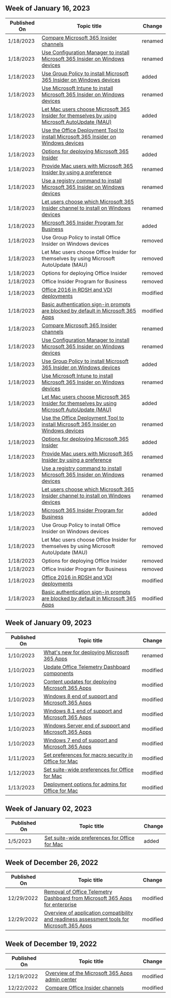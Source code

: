 <!-- This file is generated automatically each week. Changes made to this file will be overwritten.-->



## Week of January 16, 2023


| Published On |Topic title | Change |
|------|------------|--------|
| 1/18/2023 | [Compare Microsoft 365 Insider channels](/DeployOffice/insider/compare-channels) | renamed |
| 1/18/2023 | [Use Configuration Manager to install Microsoft 365 Insider on Windows devices](/DeployOffice/insider/deploy/configuration-manager) | renamed |
| 1/18/2023 | [Use Group Policy to install Microsoft 365 Insider on Windows devices](/DeployOffice/insider/deploy/group-policy) | added |
| 1/18/2023 | [Use Microsoft Intune to install Microsoft 365 Insider on Windows devices](/DeployOffice/insider/deploy/intune) | renamed |
| 1/18/2023 | [Let Mac users choose Microsoft 365 Insider for themselves by using Microsoft AutoUpdate (MAU)](/DeployOffice/insider/deploy/microsoft-autoupdate) | added |
| 1/18/2023 | [Use the Office Deployment Tool to install Microsoft 365 Insider on Windows devices](/DeployOffice/insider/deploy/office-deployment-tool) | renamed |
| 1/18/2023 | [Options for deploying Microsoft 365 Insider](/DeployOffice/insider/deploy/options) | added |
| 1/18/2023 | [Provide Mac users with Microsoft 365 Insider by using a preference](/DeployOffice/insider/deploy/preference) | renamed |
| 1/18/2023 | [Use a registry command to install Microsoft 365 Insider on Windows devices](/DeployOffice/insider/deploy/registry) | renamed |
| 1/18/2023 | [Let users choose which Microsoft 365 Insider channel to install on Windows devices](/DeployOffice/insider/deploy/user-choice) | renamed |
| 1/18/2023 | [Microsoft 365 Insider Program for Business](/DeployOffice/insider/overview) | added |
| 1/18/2023 | Use Group Policy to install Office Insider on Windows devices | removed |
| 1/18/2023 | Let Mac users choose Office Insider for themselves by using Microsoft AutoUpdate (MAU) | removed |
| 1/18/2023 | Options for deploying Office Insider | removed |
| 1/18/2023 | Office Insider Program for Business | removed |
| 1/18/2023 | [Office 2016 in RDSH and VDI deployments](/DeployOffice/rds-office-vdi-rdsh) | modified |
| 1/18/2023 | [Basic authentication sign-in prompts are blocked by default in Microsoft 365 Apps](/DeployOffice/security/basic-authentication-prompts-blocked) | modified |
| 1/18/2023 | [Compare Microsoft 365 Insider channels](/DeployOffice/insider/compare-channels) | renamed |
| 1/18/2023 | [Use Configuration Manager to install Microsoft 365 Insider on Windows devices](/DeployOffice/insider/deploy/configuration-manager) | renamed |
| 1/18/2023 | [Use Group Policy to install Microsoft 365 Insider on Windows devices](/DeployOffice/insider/deploy/group-policy) | added |
| 1/18/2023 | [Use Microsoft Intune to install Microsoft 365 Insider on Windows devices](/DeployOffice/insider/deploy/intune) | renamed |
| 1/18/2023 | [Let Mac users choose Microsoft 365 Insider for themselves by using Microsoft AutoUpdate (MAU)](/DeployOffice/insider/deploy/microsoft-autoupdate) | added |
| 1/18/2023 | [Use the Office Deployment Tool to install Microsoft 365 Insider on Windows devices](/DeployOffice/insider/deploy/office-deployment-tool) | renamed |
| 1/18/2023 | [Options for deploying Microsoft 365 Insider](/DeployOffice/insider/deploy/options) | added |
| 1/18/2023 | [Provide Mac users with Microsoft 365 Insider by using a preference](/DeployOffice/insider/deploy/preference) | renamed |
| 1/18/2023 | [Use a registry command to install Microsoft 365 Insider on Windows devices](/DeployOffice/insider/deploy/registry) | renamed |
| 1/18/2023 | [Let users choose which Microsoft 365 Insider channel to install on Windows devices](/DeployOffice/insider/deploy/user-choice) | renamed |
| 1/18/2023 | [Microsoft 365 Insider Program for Business](/DeployOffice/insider/overview) | added |
| 1/18/2023 | Use Group Policy to install Office Insider on Windows devices | removed |
| 1/18/2023 | Let Mac users choose Office Insider for themselves by using Microsoft AutoUpdate (MAU) | removed |
| 1/18/2023 | Options for deploying Office Insider | removed |
| 1/18/2023 | Office Insider Program for Business | removed |
| 1/18/2023 | [Office 2016 in RDSH and VDI deployments](/DeployOffice/rds-office-vdi-rdsh) | modified |
| 1/18/2023 | [Basic authentication sign-in prompts are blocked by default in Microsoft 365 Apps](/DeployOffice/security/basic-authentication-prompts-blocked) | modified |


## Week of January 09, 2023


| Published On |Topic title | Change |
|------|------------|--------|
| 1/10/2023 | [What's new for deploying Microsoft 365 Apps](/DeployOffice/whats-new) | renamed |
| 1/10/2023 | [Update Office Telemetry Dashboard components](/DeployOffice/compat/update-office-telemetry-components-for-office-2016) | modified |
| 1/10/2023 | [Content updates for deploying Microsoft 365 Apps](/DeployOffice/deploy-office-content-updates) | modified |
| 1/10/2023 | [Windows 8 end of support and Microsoft 365 Apps](/DeployOffice/endofsupport/windows-8-support) | modified |
| 1/10/2023 | [Windows 8.1 end of support and Microsoft 365 Apps](/DeployOffice/endofsupport/windows-81-support) | modified |
| 1/10/2023 | [Windows Server end of support and Microsoft 365 Apps](/DeployOffice/endofsupport/windows-server-support) | modified |
| 1/10/2023 | [Windows 7 end of support and Microsoft 365 Apps](/DeployOffice/endofsupport/windows-7-support) | modified |
| 1/11/2023 | [Set preferences for macro security in Office for Mac](/DeployOffice/mac/set-preference-macro-security-office-for-mac) | modified |
| 1/12/2023 | [Set suite-wide preferences for Office for Mac](/DeployOffice/mac/preferences-office) | modified |
| 1/13/2023 | [Deployment options for admins for Office for Mac](/DeployOffice/mac/deployment-options-for-office-for-mac) | modified |


## Week of January 02, 2023


| Published On |Topic title | Change |
|------|------------|--------|
| 1/5/2023 | [Set suite-wide preferences for Office for Mac](/DeployOffice/mac/preferences-office) | added |


## Week of December 26, 2022


| Published On |Topic title | Change |
|------|------------|--------|
| 12/29/2022 | [Removal of Office Telemetry Dashboard from Microsoft 365 Apps for enterprise](/DeployOffice/compat/telemetry-dashboard-removal) | modified |
| 12/29/2022 | [Overview of application compatibility and readiness assessment tools for Microsoft 365 Apps](/DeployOffice/readiness-tools) | modified |


## Week of December 19, 2022


| Published On |Topic title | Change |
|------|------------|--------|
| 12/19/2022 | [Overview of the Microsoft 365 Apps admin center](/DeployOffice/admincenter/overview) | modified |
| 12/22/2022 | [Compare Office Insider channels](/DeployOffice/office-insider/compare-channels) | modified |
